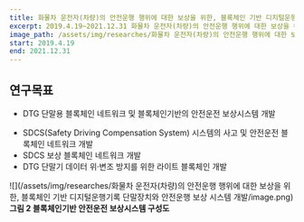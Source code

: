 ```yaml
---
title: 화물차 운전자(차량)의 안전운행 행위에 대한 보상을 위한, 블록체인 기반 디지털운행기록 단말장치와 안전운행 보상 시스템 개발
excerpt: 2019.4.19~2021.12.31 화물차 운전자(차량)의 안전운행 행위에 대한 보상을 위한, 블록체인 기반 디지털운행기록 단말장치와 안전운행 보상 시스템 개발, ㈜퀀텀게이트(국토교통부)
image_path: /assets/img/researches/화물차 운전자(차량)의 안전운행 행위에 대한 보상을 위한, 블록체인 기반 디지털운행기록 단말장치와 안전운행 보상 시스템 개발/image.png
start: 2019.4.19
end: 2021.12.31
---
```


## 연구목표

* DTG 단말용 블록체인 네트워크 및 블록체인기반의 안전운전 보상시스템 개발

- SDCS(Safety Driving Compensation System) 시스템의 사고 및 안전운전 블록체인 네트워크 개발
- SDCS 보상 블록체인 네트워크 개발
- DTG 단말기 데이터 위·변조 방지를 위한 라이트 블록체인 개발

![](/assets/img/researches/화물차 운전자(차량)의 안전운행 행위에 대한 보상을 위한, 블록체인 기반 디지털운행기록 단말장치와 안전운행 보상 시스템 개발/image.png)
**그림 2 블록체인기반 안전운전 보상시스템 구성도**